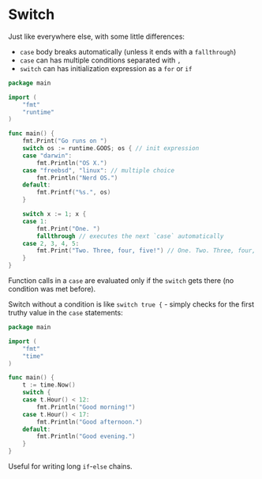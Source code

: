 # Switch

Just like everywhere else, with some little differences:

* `case` body breaks automatically (unless it ends with a `fallthrough`)
* `case` can has multiple conditions separated with `,`
* `switch` can has initialization expression as a `for` or `if`

```go
package main

import (
    "fmt"
    "runtime"
)

func main() {
	fmt.Print("Go runs on ")
	switch os := runtime.GOOS; os { // init expression
	case "darwin":
		fmt.Println("OS X.")
	case "freebsd", "linux": // multiple choice
		fmt.Println("Nerd OS.")
	default:
		fmt.Printf("%s.", os)
	}

	switch x := 1; x {
	case 1:
		fmt.Print("One. ")
        fallthrough // executes the next `case` automatically
	case 2, 3, 4, 5:
		fmt.Print("Two. Three, four, five!") // One. Two. Three, four, five!
	}
}
```

Function calls in a `case` are evaluated only if the `switch` gets there (no condition was met before).

Switch without a condition is like `switch true {` - simply checks for the first truthy value in the `case` statements:

```go
package main

import (
	"fmt"
	"time"
)

func main() {
	t := time.Now()
	switch {
	case t.Hour() < 12:
		fmt.Println("Good morning!")
	case t.Hour() < 17:
		fmt.Println("Good afternoon.")
	default:
		fmt.Println("Good evening.")
	}
}
```

Useful for writing long `if`-`else` chains.
